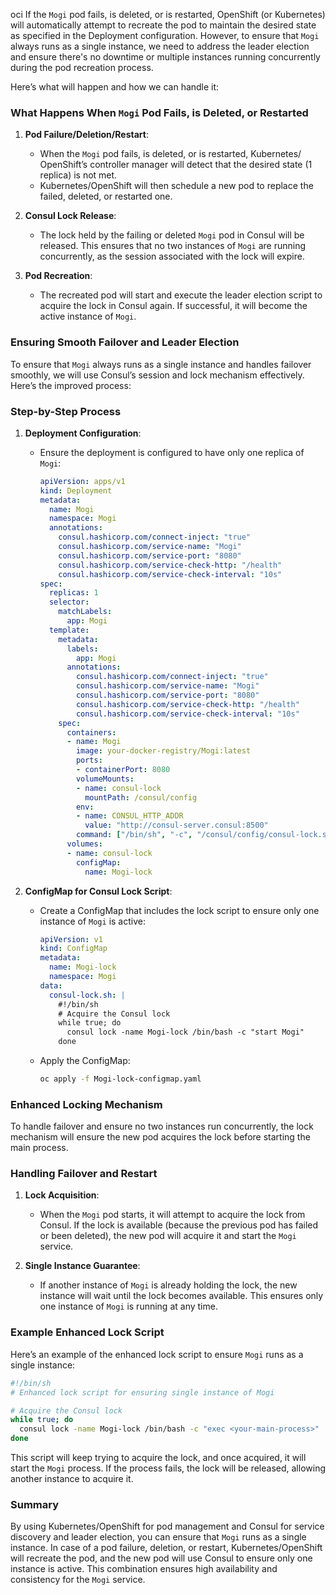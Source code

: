 oci
If the `Mogi` pod fails, is deleted, or is restarted, OpenShift (or Kubernetes) will automatically attempt to recreate the pod to maintain the desired state as specified in the Deployment configuration. However, to ensure that `Mogi` always runs as a single instance, we need to address the leader election and ensure there's no downtime or multiple instances running concurrently during the pod recreation process.

Here’s what will happen and how we can handle it:

### What Happens When `Mogi` Pod Fails, is Deleted, or Restarted

1. **Pod Failure/Deletion/Restart**:
   - When the `Mogi` pod fails, is deleted, or is restarted, Kubernetes/ OpenShift’s controller manager will detect that the desired state (1 replica) is not met.
   - Kubernetes/OpenShift will then schedule a new pod to replace the failed, deleted, or restarted one.

2. **Consul Lock Release**:
   - The lock held by the failing or deleted `Mogi` pod in Consul will be released. This ensures that no two instances of `Mogi` are running concurrently, as the session associated with the lock will expire.

3. **Pod Recreation**:
   - The recreated pod will start and execute the leader election script to acquire the lock in Consul again. If successful, it will become the active instance of `Mogi`.

### Ensuring Smooth Failover and Leader Election

To ensure that `Mogi` always runs as a single instance and handles failover smoothly, we will use Consul’s session and lock mechanism effectively. Here’s the improved process:

### Step-by-Step Process

1. **Deployment Configuration**:
   - Ensure the deployment is configured to have only one replica of `Mogi`:
     ```yaml
     apiVersion: apps/v1
     kind: Deployment
     metadata:
       name: Mogi
       namespace: Mogi
       annotations:
         consul.hashicorp.com/connect-inject: "true"
         consul.hashicorp.com/service-name: "Mogi"
         consul.hashicorp.com/service-port: "8080"
         consul.hashicorp.com/service-check-http: "/health"
         consul.hashicorp.com/service-check-interval: "10s"
     spec:
       replicas: 1
       selector:
         matchLabels:
           app: Mogi
       template:
         metadata:
           labels:
             app: Mogi
           annotations:
             consul.hashicorp.com/connect-inject: "true"
             consul.hashicorp.com/service-name: "Mogi"
             consul.hashicorp.com/service-port: "8080"
             consul.hashicorp.com/service-check-http: "/health"
             consul.hashicorp.com/service-check-interval: "10s"
         spec:
           containers:
           - name: Mogi
             image: your-docker-registry/Mogi:latest
             ports:
             - containerPort: 8080
             volumeMounts:
             - name: consul-lock
               mountPath: /consul/config
             env:
             - name: CONSUL_HTTP_ADDR
               value: "http://consul-server.consul:8500"
             command: ["/bin/sh", "-c", "/consul/config/consul-lock.sh && exec <your-main-process>"]
           volumes:
           - name: consul-lock
             configMap:
               name: Mogi-lock
     ```

2. **ConfigMap for Consul Lock Script**:
   - Create a ConfigMap that includes the lock script to ensure only one instance of `Mogi` is active:
     ```yaml
     apiVersion: v1
     kind: ConfigMap
     metadata:
       name: Mogi-lock
       namespace: Mogi
     data:
       consul-lock.sh: |
         #!/bin/sh
         # Acquire the Consul lock
         while true; do
           consul lock -name Mogi-lock /bin/bash -c "start Mogi"
         done
     ```
   - Apply the ConfigMap:
     ```sh
     oc apply -f Mogi-lock-configmap.yaml
     ```

### Enhanced Locking Mechanism

To handle failover and ensure no two instances run concurrently, the lock mechanism will ensure the new pod acquires the lock before starting the main process.

### Handling Failover and Restart

1. **Lock Acquisition**:
   - When the `Mogi` pod starts, it will attempt to acquire the lock from Consul. If the lock is available (because the previous pod has failed or been deleted), the new pod will acquire it and start the `Mogi` service.

2. **Single Instance Guarantee**:
   - If another instance of `Mogi` is already holding the lock, the new instance will wait until the lock becomes available. This ensures only one instance of `Mogi` is running at any time.

### Example Enhanced Lock Script

Here’s an example of the enhanced lock script to ensure `Mogi` runs as a single instance:

```sh
#!/bin/sh
# Enhanced lock script for ensuring single instance of Mogi

# Acquire the Consul lock
while true; do
  consul lock -name Mogi-lock /bin/bash -c "exec <your-main-process>"
done
```

This script will keep trying to acquire the lock, and once acquired, it will start the `Mogi` process. If the process fails, the lock will be released, allowing another instance to acquire it.

### Summary

By using Kubernetes/OpenShift for pod management and Consul for service discovery and leader election, you can ensure that `Mogi` runs as a single instance. In case of a pod failure, deletion, or restart, Kubernetes/OpenShift will recreate the pod, and the new pod will use Consul to ensure only one instance is active. This combination ensures high availability and consistency for the `Mogi` service.
